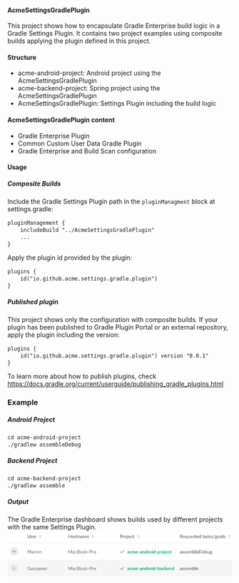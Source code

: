 #### AcmeSettingsGradlePlugin
This project shows how to encapsulate Gradle Enterprise build logic in a Gradle Settings Plugin.
It contains two project examples using composite builds applying the plugin defined in this project.

#### Structure
* acme-android-project: Android project using the AcmeSettingsGradlePlugin
* acme-backend-project: Spring project using the AcmeSettingsGradlePlugin
* AcmeSettingsGradlePlugin: Settings Plugin including the build logic

#### AcmeSettingsGradlePlugin content
* Gradle Enterprise Plugin
* Common Custom User Data Gradle Plugin
* Gradle Enterprise and Build Scan configuration

#### Usage

##### Composite Builds
Include the Gradle Settings Plugin path in the `pluginManagment` block at settings.gradle:
```
pluginManagement {
    includeBuild "../AcmeSettingsGradlePlugin"
    ...
}
```
Apply the plugin id provided by the plugin:
```
plugins {
    id("io.github.acme.settings.gradle.plugin")
}
```

##### Published plugin
This project shows only the configuration with composite builds. If your plugin has been published to
Gradle Plugin Portal or an external repository, apply the plugin including the version:
```
plugins {
    id("io.github.acme.settings.gradle.plugin") version "0.0.1"
}
```
To learn more about how to publish plugins, check https://docs.gradle.org/current/userguide/publishing_gradle_plugins.html

### Example

##### Android Project
```
cd acme-android-project
./gradlew assembleDebug
```
##### Backend Project
```
cd acme-backend-project
./gradlew assemble
```

##### Output
The Gradle Enterprise dashboard shows builds used by different projects with the same Settings Plugin.
![Example](/resources/ge.png "Example Gradle Enterprise output")

